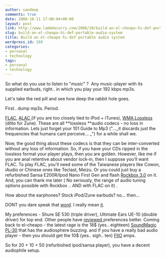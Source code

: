 ```yaml
---
author: sandeep
comments: true
date: 2008-10-11 17:00:04+00:00
layout: post
link: http://www.lambdacurry.com/2008/10/build-an-el-cheapo-hi-def-portable-audio-system/
slug: build-an-el-cheapo-hi-def-portable-audio-system
title: Build an el-cheapo hi-def portable audio system
wordpress_id: 169
categories:
- personal
- technology
tags:
- personal
- technology
---
```


So what do you use to listen to "_music_" ?  Any music-player with its supplied earbuds, right.. in which you play your 192 kbps mp3s.

Let's take the red pill and see how deep the rabbit hole goes.

First.. dump mp3s. Period.

[FLAC](http://en.wikipedia.org/wiki/Free_Lossless_Audio_Codec), [ALAC ](http://en.wikipedia.org/wiki/ALAC)(if you are too closely tied to iPod + iTunes), [WMA Lossless](http://en.wikipedia.org/wiki/Windows_Media_Audio_9_Lossless) (ditto for Zune). These are all **lossless **audio codecs - no loss in information. Lets just forget your 101 Guide to Mp3 ("..._it discards just the frequencies that humans cant perceive... _") for a while shall we.

Now, the good thing about these codecs is that they can be inter-converted without any loss of information. So, if you have your CDs ripped in the lossless format your player plays, then you are golden. However, like me if you are anal retentive about vendor lock-in, then I suppose you'll want FLAC.  To play FLAC, you'll need some of the Taiwanese players like Cowon, iAudio or Chinese ones like Teclast, Meizu. Or you could just buy a refurbished Sansa E200R/Ipod Nano First Gen and flash [Rockbox 3.0](http://www.rockbox.org/twiki/bin/view) on it. And, you can thank me later (  No seriously, the range of audio tuning options possible with Rockbox .. AND with FLAC on it) .

How about the earphones? Stock iPod/Zune earbuds? no... then...

DONT you dare speak that [word](http://forums.ilounge.com/archive/index.php/t-186046.html). I really mean [it](http://www.head-fi.org/forums/f11/whats-so-bad-about-bose-362633/).

My preferences - Shure SE 530 (triple driver), Ultimate Ears UE-10 (double driver) for top end. Other people have [reviewed ](http://www.head-fi.org/forums/f103/current-outstanding-canalphones-iems-top-end-bottom-end-369235/)preferences better.  Coming back to el-cheapo - the latest rage is the 18$ (yes.. eighteen) [SoundMagic PL-30](http://www.head-fi.org/forums/f103/soundmagic-pl-30-20-00-shipped-366687/?highlight=pl-30) that has the audiosphere buzzing.  and if you have a really bad audio player - then you should get the 10$ (yes.. sigh.. ten) [FIIO](http://www.head-fi.org/forums/f105/fiio-amps-323979/) amps.

So for 20 + 10 + 50 (refurbished ipod/sansa player), you have a decent audiophile setup.
